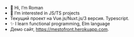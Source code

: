 - 👋 Hi, I’m Roman
- 👀 I’m interested in JS/TS projects
-  Текущий проект на Vue.js/Nuxt.js/3 версия. Typescript.
- ✨ I learn functional programming, Elm language
- Демо сайт, https://mestofront.herokuapp.com.

<!---
fellz/fellz is a ✨ special ✨ repository because its `README.md` (this file) appears on your GitHub profile.
You can click the Preview link to take a look at your changes.
--->
